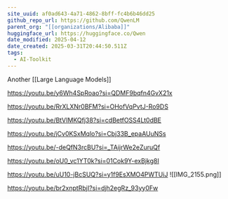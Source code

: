 ```yaml
---
site_uuid: af0ad643-4a71-4862-8bff-fc4b6b46dd25
github_repo_url: https://github.com/QwenLM
parent_org: "[[organizations/Alibaba]]"
huggingface_url: https://huggingface.co/Qwen
date_modified: 2025-04-12
date_created: 2025-03-31T20:44:50.511Z
tags:
  - AI-Toolkit
---
```
















































Another [[Large Language Models]]

https://youtu.be/y6Wh4SpRoao?si=QDMF9bqfn4GvX21x

https://youtu.be/RrXLXNr0BFM?si=OHofVqPvtJ-Ro9DS

https://youtu.be/BtVIMKQfj38?si=cdBetfOSS4Lt0dBE

https://youtu.be/jCv0KSxMqlo?si=Cbj33B_epaAUuNSs

https://youtu.be/-deQfN3rcBU?si=_TAijrWe2eZuruQf

https://youtu.be/oU0_vc1YT0k?si=01Cok9Y-exBjkg8I


https://youtu.be/uU10-jBcSUQ?si=y1f9EsXMO4PWTUiJ
![[IMG_2155.png]]

https://youtu.be/br2xnptRbjI?si=djh2egRz_93yy0Fw